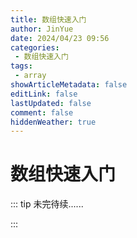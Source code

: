 ```yaml
---
title: 数组快速入门
author: JinYue
date: 2024/04/23 09:56
categories:
 - 数组快速入门
tags:
 - array
showArticleMetadata: false
editLink: false
lastUpdated: false
comment: false
hiddenWeather: true
---
```


# 数组快速入门

::: tip 未完待续......

:::
